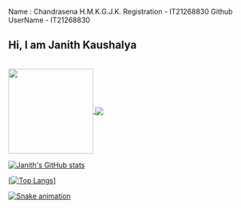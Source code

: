Name : Chandrasena H.M.K.G.J.K.
Registration - IT21268830
Github UserName - IT21268830

## Hi, I am Janith Kaushalya
<br>
<div>
  <a href="https://github.com/eagrundy">
   <img align="center" height="170" src="https://github-readme-stats.vercel.app/api/top-langs/?username=eagrundy&layout=compact&langs_count=16&theme=dracula"/>
  <img align="center" src="https://github-readme-stats.vercel.app/api?username=eagrundy&show_icons=true&theme=dracula&include_all_commits=true&count_private=true&hide=issues"/>
</div>

![Janith's GitHub stats](https://github-readme-stats.vercel.app/api?username=IT21268830&show_icons=true&theme=highcontrast)

[![Top Langs](https://github-readme-stats.vercel.app/api/top-langs/?username=IT21268830)]

![Snake animation](https://github.com/IT21268830/blob/output/github-contribution-grid-snake.svg)
